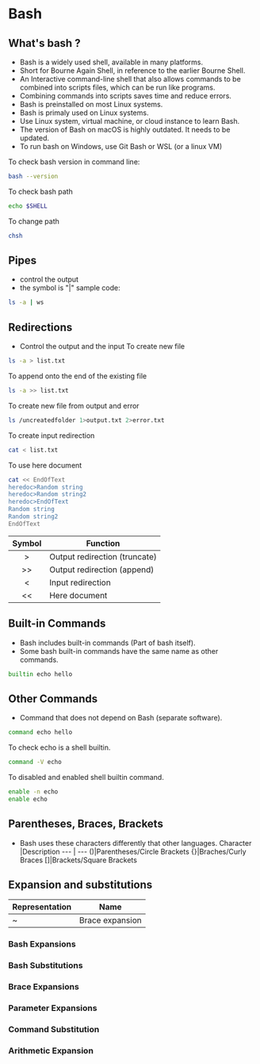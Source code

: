 # Bash
## What's bash ?
- Bash is a widely used shell, available in many platforms.
- Short for Bourne Again Shell, in reference to the earlier Bourne Shell.
- An Interactive command-line shell that also allows commands to be combined into scripts files, which can be run like programs.
- Combining commands into scripts saves time and reduce errors.
- Bash is preinstalled on most Linux systems.
- Bash is primaly used on Linux systems.
- Use Linux system, virtual machine, or cloud instance to learn Bash.
- The version of Bash on macOS is highly outdated. It needs to be updated.
- To run bash on Windows, use Git Bash or WSL (or a linux VM)

To check bash version in command line:
```bash
bash --version
```
To check bash path
```bash
echo $SHELL
```
To change path
```bash
chsh
```
## Pipes
- control the output
- the symbol is "|"
sample code:
```bash
ls -a | ws
```

## Redirections
- Control the output and the input
To create new file
```bash
ls -a > list.txt
```
To append onto the end of the existing file
```bash
ls -a >> list.txt
```
To create new file from output and error
```bash
ls /uncreatedfolder 1>output.txt 2>error.txt
```
To create input redirection
```bash
cat < list.txt
```
To use here document
```bash
cat << EndOfText
heredoc>Random string
heredoc>Random string2
heredoc>EndOfText
Random string
Random string2
EndOfText
```

Symbol | Function
:---: | ---
>|Output redirection (truncate)
>>|Output redirection (append)
<|Input redirection
<<|Here document
## Built-in Commands
- Bash includes built-in commands (Part of bash itself).
- Some bash built-in commands have the same name as other commands.
```bash
builtin echo hello 
```
## Other Commands
- Command that does not depend on Bash (separate software).
```bash
command echo hello
```
To check echo is a shell builtin.
```bash
command -V echo
```
To disabled and enabled shell builtin command.
```bash
enable -n echo
enable echo
```
## Parentheses, Braces, Brackets
- Bash uses these characters differently that other languages.
Character |Description
--- | ---
()|Parentheses/Circle Brackets 
{}|Braches/Curly Braces 
[]|Brackets/Square Brackets
## Expansion and substitutions
Representation | Name
--- | ---
~ | Brace expansion 
### Bash Expansions
### Bash Substitutions
### Brace Expansions
### Parameter Expansions
### Command Substitution
### Arithmetic Expansion
